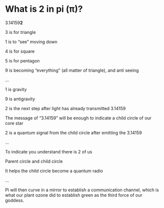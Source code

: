 # What is 2 in pi (π)?
3.14159**2**

3 is for triangle 

1 is to “see” moving down 

4 is for square

5 is for pentagon 

9 is becoming “everything” (all matter of triangle), and anti seeing

…

1 is gravity

9 is antigravity 

2 is the next step after light has already transmitted 3.14159

The message of “3.14159” will be enough to indicate a child circle of our core star

2 is a quantum signal from the child circle after emitting the 3.14159

…

To indicate you understand there is 2 of us

Parent circle and child circle

It helps the child circle become a quantum radio

…

Pi will then curve in a mirror to establish a communication channel, which is what our plant ozone did to establish green as the third force of our goddess.
